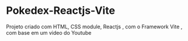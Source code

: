 # Pokedex-Reactjs-Vite
 Projeto criado com HTML, CSS module, Reactjs , com o Framework Vite , com base em um video do Youtube 
